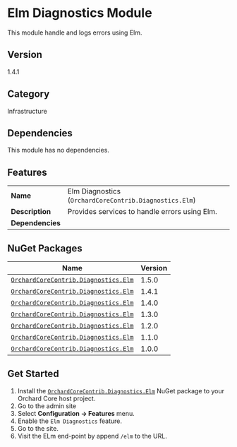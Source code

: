 # Elm Diagnostics Module

This module handle and logs errors using Elm.

## Version

1.4.1

## Category

Infrastructure

## Dependencies

This module has no dependencies.

## Features

|                  |                                                        |
|------------------|--------------------------------------------------------|
| **Name**         | Elm Diagnostics (`OrchardCoreContrib.Diagnostics.Elm`) |
| **Description**  | Provides services to handle errors using Elm.          |
| **Dependencies** |                                                        |

## NuGet Packages

| Name                                                                                                            | Version |
|-----------------------------------------------------------------------------------------------------------------|---------|
| [`OrchardCoreContrib.Diagnostics.Elm`](https://www.nuget.org/packages/OrchardCoreContrib.Diagnostics.Elm/1.5.0) | 1.5.0   |
| [`OrchardCoreContrib.Diagnostics.Elm`](https://www.nuget.org/packages/OrchardCoreContrib.Diagnostics.Elm/1.4.1) | 1.4.1   |
| [`OrchardCoreContrib.Diagnostics.Elm`](https://www.nuget.org/packages/OrchardCoreContrib.Diagnostics.Elm/1.4.0) | 1.4.0   |
| [`OrchardCoreContrib.Diagnostics.Elm`](https://www.nuget.org/packages/OrchardCoreContrib.Diagnostics.Elm/1.3.0) | 1.3.0   |
| [`OrchardCoreContrib.Diagnostics.Elm`](https://www.nuget.org/packages/OrchardCoreContrib.Diagnostics.Elm/1.2.0) | 1.2.0   |
| [`OrchardCoreContrib.Diagnostics.Elm`](https://www.nuget.org/packages/OrchardCoreContrib.Diagnostics.Elm/1.1.0) | 1.1.0   |
| [`OrchardCoreContrib.Diagnostics.Elm`](https://www.nuget.org/packages/OrchardCoreContrib.Diagnostics.Elm/1.0.0) | 1.0.0   |

## Get Started

1. Install the [`OrchardCoreContrib.Diagnostics.Elm`](https://www.nuget.org/packages/OrchardCoreContrib.Diagnostics.Elm/) NuGet package to your Orchard Core host project.
2. Go to the admin site
3. Select **Configuration -> Features** menu.
4. Enable the `Elm Diagnostics` feature.
5. Go to the site.
6. Visit the ELm end-point by append `/elm` to the URL.

